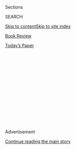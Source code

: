<div id="app">

<div>

<div>

<div>

<div class="NYTAppHideMasthead css-1q2w90k e1suatyy0">

<div class="section css-ui9rw0 e1suatyy2">

<div class="css-eph4ug er09x8g0">

<div class="css-6n7j50">

</div>

<span class="css-1dv1kvn">Sections</span>

<div class="css-10488qs">

<span class="css-1dv1kvn">SEARCH</span>

</div>

[Skip to content](#site-content)[Skip to site index](#site-index)

</div>

<div id="masthead-section-label" class="css-1wr3we4 eaxe0e00">

[Book
Review](https://www.nytimes3xbfgragh.onion/section/books/review)

</div>

<div class="css-10698na e1huz5gh0">

</div>

</div>

<div id="masthead-bar-one" class="section hasLinks css-15hmgas e1csuq9d3">

<div class="css-uqyvli e1csuq9d0">

</div>

<div class="css-1uqjmks e1csuq9d1">

</div>

<div class="css-9e9ivx">

[](https://myaccount.nytimes3xbfgragh.onion/auth/login?response_type=cookie&client_id=vi)

</div>

<div class="css-1bvtpon e1csuq9d2">

[Today’s
Paper](https://www.nytimes3xbfgragh.onion/section/todayspaper)

</div>

</div>

</div>

</div>

<div data-aria-hidden="false">

<div id="site-content" data-role="main">

<div>

<div class="css-1aor85t" style="opacity:0.000000001;z-index:-1;visibility:hidden">

<div class="css-1hqnpie">

<div class="css-epjblv">

<span class="css-17xtcya">[Book
Review](/section/books/review)</span><span class="css-x15j1o">|</span><span class="css-fwqvlz">These
Celebrities Can Change Your
Life</span>

</div>

<div class="css-k008qs">

<div class="css-1iwv8en">

<span class="css-18z7m18"></span>

<div>

</div>

</div>

<span class="css-1n6z4y">https://nyti.ms/2OZcwjl</span>

<div class="css-1705lsu">

<div class="css-4xjgmj">

<div class="css-4skfbu" data-role="toolbar" data-aria-label="Social Media Share buttons, Save button, and Comments Panel with current comment count" data-testid="share-tools">

  - 
  - 
  - 
  - 
    
    <div class="css-6n7j50">
    
    </div>

  - 
  - 

</div>

</div>

</div>

</div>

</div>

</div>

<div id="NYT_TOP_BANNER_REGION" class="css-13pd83m">

</div>

<div id="top-wrapper" class="css-1sy8kpn">

<div id="top-slug" class="css-l9onyx">

Advertisement

</div>

[Continue reading the main
story](#after-top)

<div class="ad top-wrapper" style="text-align:center;height:100%;display:block;min-height:250px">

<div id="top" class="place-ad" data-position="top" data-size-key="top">

</div>

</div>

<div id="after-top">

</div>

</div>

<div id="sponsor-wrapper" class="css-1hyfx7x">

<div id="sponsor-slug" class="css-19vbshk">

Supported by

</div>

[Continue reading the main
story](#after-sponsor)

<div id="sponsor" class="ad sponsor-wrapper" style="text-align:center;height:100%;display:block">

</div>

<div id="after-sponsor">

</div>

</div>

Nonfiction

<div class="css-1vkm6nb ehdk2mb0">

# These Celebrities Can Change Your Life

</div>

<div class="css-79elbk" data-testid="photoviewer-wrapper">

<div class="css-z3e15g" data-testid="photoviewer-wrapper-hidden">

</div>

<div class="css-1a48zt4 ehw59r15" data-testid="photoviewer-children">

![<span class="css-cnj6d5 e1z0qqy90" itemprop="copyrightHolder"><span class="css-1ly73wi e1tej78p0">Credit...</span><span><span>Nishant
Choksi</span></span></span>](https://static01.graylady3jvrrxbe.onion/images/2020/07/28/books/review/28Newman-HelpDesk/28Newman-HelpDesk-articleLarge.jpg?quality=75&auto=webp&disable=upscale)

</div>

</div>

<div class="css-170u9t6">

<div class="css-u7fh8e">

<div class="css-79elbk">

Buy Book<span data-aria-hidden="true">
    ▾</span>

  - [Amazon](https://www.amazon.com/gp/search?index=books&tag=NYTBSREV-20&field-keywords=Hustle+Harder%2C+Hustle+Smarter+Curtis+Jackson)
  - [Apple
    Books](https://du-gae-books-dot-nyt-du-prd.appspot.com/buy?title=Hustle+Harder%2C+Hustle+Smarter&author=Curtis+Jackson)
  - [Barnes and
    Noble](https://www.anrdoezrs.net/click-7990613-11819508?url=https%3A%2F%2Fwww.barnesandnoble.com%2Fw%2F%3Fean%3D9780062953803)
  - [Books-A-Million](https://www.anrdoezrs.net/click-7990613-35140?url=https%3A%2F%2Fwww.booksamillion.com%2Fp%2FHustle%2BHarder%252C%2BHustle%2BSmarter%2FCurtis%2BJackson%2F9780062953803)
  - [Bookshop](https://bookshop.org/a/3546/9780062953803)
  - [Indiebound](https://www.indiebound.org/book/9780062953803?aff=NYT)

</div>

When you purchase an independently reviewed book through our site, we
earn an affiliate commission.

</div>

</div>

<div class="css-xt80pu e12qa4dv0">

<div class="css-18e8msd">

<div class="css-vp77d3 epjyd6m0">

<div class="css-1baulvz">

By <span class="css-1baulvz last-byline" itemprop="name">Judith
Newman</span>

</div>

</div>

  - July 28,
    2020

  - 
    
    <div class="css-4xjgmj">
    
    <div class="css-d8bdto" data-role="toolbar" data-aria-label="Social Media Share buttons, Save button, and Comments Panel with current comment count" data-testid="share-tools">
    
      - 
      - 
      - 
      - 
        
        <div class="css-6n7j50">
        
        </div>
    
      - 
      - 
    
    </div>
    
    </div>

</div>

</div>

<div class="section meteredContent css-1r7ky0e" name="articleBody" itemprop="articleBody">

<div class="css-79elbk" data-testid="photoviewer-wrapper">

<div class="css-z3e15g" data-testid="photoviewer-wrapper-hidden">

</div>

<div class="css-1a48zt4 ehw59r15" data-testid="photoviewer-children">

![](https://static01.graylady3jvrrxbe.onion/images/2020/07/28/books/review/28Newman1/28Newman1-articleLarge.jpg?quality=75&auto=webp&disable=upscale)

</div>

</div>

<div class="css-1fanzo5 StoryBodyCompanionColumn">

<div class="css-53u6y8">

When considering self-help books by celebrities, I look first at what
expertise the author has that qualifies him or her to be dispensing
advice. So what to do with **HUSTLE HARDER, HUSTLE SMARTER (Amistad, 304
pp., $27.99), by Curtis Jackson**, the
rapper/producer/actor/entrepreneur known as 50 Cent? I don’t need advice
on selling drugs (Fiddy at age 12), getting shot (nine times) or making
hit records (over 30 million albums sold). But it happens the man has
made several fortunes (and lost a couple too), which makes “Hustle
Harder” an inspirational, if at times alarming, read. Like Snoop Dogg,
Jackson’s got his mind on his money, and his money on his mind.

“Hustle Harder” is a business guide for the terminally cool, meaning few
of us could get away with this stuff. Can you be the one sober person at
every party, and elicit key information from everyone once they’re
drunk? Fiddy can. Would your takeaway on the idea of being betrayed
sound like this: “I’d rather be robbed at gunpoint than be betrayed …
there’s an undeniable rush when someone pulls out their piece”? In the
town I grew up in, Scarsdale, we’d be more likely to threaten someone
who wronged us with a lawsuit. And unlike Jackson I wouldn’t feel I was
“much stronger over all for having survived the experience.” A
complicated discussion about stakes in a business deal where Jackson and
his crew “expressed our concerns” has a threatening subtext. So this
advice is not tailor-made for all business situations, though it could
come in handy next time I have to deal with my co-op
board.

</div>

</div>

<div class="css-79elbk" data-testid="photoviewer-wrapper">

<div class="css-z3e15g" data-testid="photoviewer-wrapper-hidden">

</div>

<div class="css-1a48zt4 ehw59r15" data-testid="photoviewer-children">

<div class="css-1xdhyk6 erfvjey0">

<span class="css-1ly73wi e1tej78p0">Image</span>

<div class="css-zjzyr8">

<div data-testid="lazyimage-container" style="height:583.8666666666667px">

</div>

</div>

</div>

</div>

</div>

<div class="css-1fanzo5 StoryBodyCompanionColumn">

<div class="css-53u6y8">

Much of the appeal of Al Roker’s breezy **YOU LOOK SO MUCH BETTER IN
PERSON: True Stories of Absurdity and Success (Hachette Go, 224 pp.,
$28)** is you get to spend time with Al Roker — and who doesn’t want
that? This book is not for the alpha guy. The “Today” show’s weatherman
is like the anti-50 Cent, and he is here to gently remind you that you
can be a little bit nerdy and antisocial (he has suggested in interviews
that he may, like his son, be on the autism spectrum) and still be a
roaring success. His career advice, called “ALtruisms” (get it?), is not
exactly earth-shatteringly original — there are chapters advising you
not to boast, whine or name-drop (what he calls “goober-smooching”), and
to work a little harder than the next guy. But they are illustrated with
great charm, and show that you don’t have to be the company chest-beater
to be the winner.

</div>

</div>

<div class="css-1fanzo5 StoryBodyCompanionColumn">

<div class="css-53u6y8">

Not surprisingly, dealing with injustice and racism is a recurring
theme: Black newsmen were still pretty rare when Roker was coming up,
and there were many moments that could spark outrage. When he was still
reporting the weather in Cleveland, the evening news anchor Doug Adair
was swatted on the head by an unbalanced African-American homeless man
outside the studio. During the broadcast the next day, Adair turned to
Roker and said, “Al, I don’t know if you heard, but last night after the
11:00 news one of your people attacked me.” Before anyone could draw a
shocked breath, Roker calmly turned to him and asked, “Doug, why would a
weatherman attack you?” And that, my friends, is how you become one of
the most beloved fixtures on network
news.

</div>

</div>

<div class="css-79elbk" data-testid="photoviewer-wrapper">

<div class="css-z3e15g" data-testid="photoviewer-wrapper-hidden">

</div>

<div class="css-1a48zt4 ehw59r15" data-testid="photoviewer-children">

<div class="css-1xdhyk6 erfvjey0">

<span class="css-1ly73wi e1tej78p0">Image</span>

<div class="css-zjzyr8">

<div data-testid="lazyimage-container" style="height:583.8666666666667px">

</div>

</div>

</div>

</div>

</div>

<div class="css-1fanzo5 StoryBodyCompanionColumn">

<div class="css-53u6y8">

Loni Love, the comedian, actor and co-host of the TV chat show “The
Real,” has a gift: She can preach without being preachy. In **I TRIED TO
CHANGE SO YOU DON’T HAVE TO: True Life Lessons (Hachette Go, 241 pp.,
$28),** Love tells her story about growing up in Detroit’s
Brewster-Douglass projects at the height of the crack epidemic. Her
formative years were every bit as harrowing as 50 Cent’s, with hunger a
constant theme and ketchup sandwiches a staple. When Love was tapped to
be a dealer’s girlfriend — an honor among her friends — she demurred.
The French-horn-playing, math-loving teenager had other ideas. She made
her money delivering groceries, then got a job on the G.M. line
glue-gunning car carpet (all the while secretly living in her car — her
mother had thrown her out to make room for her new boyfriend). With help
from an exec who saw her reading “The Autobiography of Malcolm X” — who
had himself made it out of the projects — she turned in her glue gun and
went to college. In a few years she was working as an engineer at Xerox
by day, and trying out her comedy chops on the Chitlin Circuit (the
Black L.A. comedy clubs) at night. At various points in her life she
tried to make herself what she was not: skinny, corporate, a “Black
Stepford wife.” Fortunately, none of it worked.

Much of Love’s early life was, objectively, awful, but she mines it for
comedy and life lessons, not pity. When one Christmas her mother
couldn’t afford presents for the kids, she watched as her brother’s
father (she didn’t know her own) brought him a bounty but nothing for
her. The upshot was, “I learned two important life lessons that day:
Number one: Feeling let down by someone’s bad behavior is a healthy sign
that you know your worth. And number two: If Santa shows up with a Jheri
curl, don’t let him in.”

With her maniacal work ethic, incredible nerve, practical wisdom and
huge heart, it’s no surprise that Love found love. She’s a woman whose
romantic advice we should all listen to. On vacation with a new
boyfriend, she lost her wig while swimming. He’d never seen her without
it. Not only did he tell her she looked beautiful in her cornrows, he
dived into the water to retrieve it. “Ladies, take my advice, if you
find yourself a man willing to brave an undertow to bring you back the
hair you paid good money for, he’s a keeper.” They’re still together.

</div>

</div>

</div>

<div>

</div>

<div>

</div>

<div>

</div>

<div>

<div id="bottom-wrapper" class="css-1ede5it">

<div id="bottom-slug" class="css-l9onyx">

Advertisement

</div>

[Continue reading the main
story](#after-bottom)

<div id="bottom" class="ad bottom-wrapper" style="text-align:center;height:100%;display:block;min-height:90px">

</div>

<div id="after-bottom">

</div>

</div>

</div>

</div>

</div>

## Site Index

<div>

</div>

## Site Information Navigation

  - [© <span>2020</span> <span>The New York Times
    Company</span>](https://help.nytimes3xbfgragh.onion/hc/en-us/articles/115014792127-Copyright-notice)

<!-- end list -->

  - [NYTCo](https://www.nytco.com/)
  - [Contact
    Us](https://help.nytimes3xbfgragh.onion/hc/en-us/articles/115015385887-Contact-Us)
  - [Work with us](https://www.nytco.com/careers/)
  - [Advertise](https://nytmediakit.com/)
  - [T Brand Studio](http://www.tbrandstudio.com/)
  - [Your Ad
    Choices](https://www.nytimes3xbfgragh.onion/privacy/cookie-policy#how-do-i-manage-trackers)
  - [Privacy](https://www.nytimes3xbfgragh.onion/privacy)
  - [Terms of
    Service](https://help.nytimes3xbfgragh.onion/hc/en-us/articles/115014893428-Terms-of-service)
  - [Terms of
    Sale](https://help.nytimes3xbfgragh.onion/hc/en-us/articles/115014893968-Terms-of-sale)
  - [Site
    Map](https://spiderbites.nytimes3xbfgragh.onion)
  - [Help](https://help.nytimes3xbfgragh.onion/hc/en-us)
  - [Subscriptions](https://www.nytimes3xbfgragh.onion/subscription?campaignId=37WXW)

</div>

</div>

</div>

</div>
